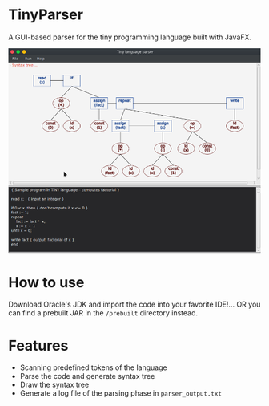 # TinyParser
A GUI-based parser for the tiny programming language built with JavaFX.

![alt text](https://raw.githubusercontent.com/muhzii/TinyParser/master/parser.png?token=AH6IUUVWMDDXTV2AX3WHM7S4YOFQG)

# How to use
Download Oracle's JDK and import the code into your favorite IDE!...
OR you can find a prebuilt JAR in the `/prebuilt` directory instead.

# Features
 - Scanning predefined tokens of the language
 - Parse the code and generate syntax tree
 - Draw the syntax tree
 - Generate a log file of the parsing phase in `parser_output.txt`
 